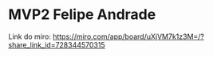 # MVP2 Felipe Andrade

Link do miro:
https://miro.com/app/board/uXjVM7k1z3M=/?share_link_id=728344570315
